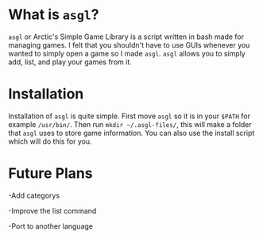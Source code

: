 # What is `asgl`?

`asgl` or Arctic's Simple Game Library is a script written in bash made for managing games.  I felt that you shouldn't have to use GUIs whenever you wanted to simply open a game so I made `asgl`.  `asgl` allows you to simply add, list, and play your games from it.

# Installation
Installation of `asgl` is quite simple.  First move `asgl` so it is in your `$PATH` for example `/usr/bin/`.  Then run `mkdir ~/.asgl-files/`, this will make a folder that `asgl` uses to store game information.  You can also use the install script which will do this for you.

# Future Plans
-Add categorys

-Improve the list command

-Port to another language
